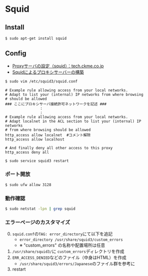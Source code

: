 # Squid

## Install

    $ sudo apt-get install squid

## Config

- [Proxyサーバの設定（squid）：tech.ckme.co.jp](http://tech.ckme.co.jp/proxy.shtml)
- [Squidによるプロキシサーバーの構築](http://linux.kororo.jp/cont/server/squid.php)

```sh
$ sudo vim /etc/squid3/squid.conf
```

    # Example rule allowing access from your local networks.
    # Adapt to list your (internal) IP networks from where browsing
    # should be allowed
    ### ここにプロキシサーバ接続許可ネットワークを記述 ###
                    :
                    :
    # Example rule allowing access from your local networks.
    # Adapt localnet in the ACL section to list your (internal) IP networks
    # from where browsing should be allowed
    http_access allow localnet  #コメント解除
    http_access allow localhost
    
    # And finally deny all other access to this proxy
    http_access deny all

```sh
$ sudo service squid3 restart
```

### ポート開放

```sh
$ sudo ufw allow 3128
```

### 動作確認

```sh
$ sudo netstat -lpn | grep squid
```

### エラーページのカスタマイズ
0. `squid.conf`の`TAG: error_directory`にて以下を追記
    - `error_directory /usr/share/squid3/custom_errors`
    - ※ "custom_errors" の名称や配置場所は任意
0. `/usr/share/squid3/`に `custom_errors`ディレクトリを作成
0. `ERR_ACCESS_DENIED`などのファイル（中身はHTML）を作成
    - `/usr/share/squid3/errors/Japanese`のファイル群を参考に
0. restart
